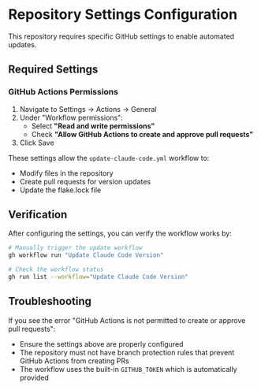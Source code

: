# Repository Settings Configuration

This repository requires specific GitHub settings to enable automated updates.

## Required Settings

### GitHub Actions Permissions

1. Navigate to Settings → Actions → General
2. Under "Workflow permissions":
   - Select **"Read and write permissions"**
   - Check **"Allow GitHub Actions to create and approve pull requests"**
3. Click Save

These settings allow the `update-claude-code.yml` workflow to:
- Modify files in the repository
- Create pull requests for version updates
- Update the flake.lock file

## Verification

After configuring the settings, you can verify the workflow works by:

```bash
# Manually trigger the update workflow
gh workflow run "Update Claude Code Version"

# Check the workflow status
gh run list --workflow="Update Claude Code Version"
```

## Troubleshooting

If you see the error "GitHub Actions is not permitted to create or approve pull requests":
- Ensure the settings above are properly configured
- The repository must not have branch protection rules that prevent GitHub Actions from creating PRs
- The workflow uses the built-in `GITHUB_TOKEN` which is automatically provided

